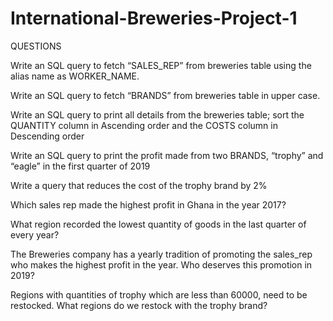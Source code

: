 # International-Breweries-Project-1

QUESTIONS

Write an SQL query to fetch “SALES_REP” from breweries  table using the alias name as WORKER_NAME.

Write an SQL query to fetch “BRANDS” from breweries table in upper case.

Write an SQL query to print all details from the breweries table; sort the QUANTITY column in Ascending order and the COSTS column in Descending order

Write an SQL query to print the profit made from two BRANDS, “trophy” and “eagle” in the first quarter of 2019

Write a query that reduces the cost of the trophy brand by 2%

Which sales rep made the highest profit in Ghana in the year 2017?

What region recorded the lowest quantity of goods in the last quarter of every year?

The Breweries company has a yearly tradition of promoting the sales_rep who makes the highest profit in the year. Who deserves this promotion in 2019?

Regions with quantities of trophy which are less than 60000, need to be restocked. What regions do we restock with the trophy brand?
